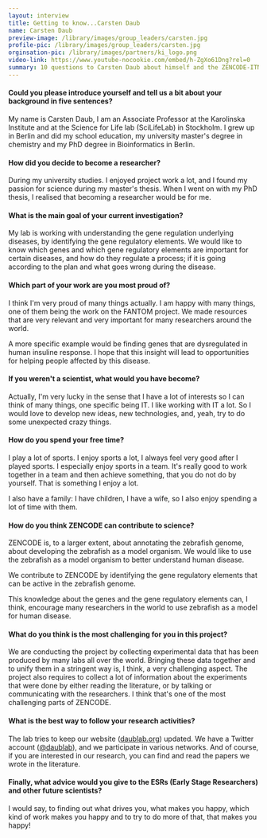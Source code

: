 ```yaml
---
layout: interview
title: Getting to know...Carsten Daub
name: Carsten Daub
preview-image: /library/images/group_leaders/carsten.jpg
profile-pic: /library/images/group_leaders/carsten.jpg
orginsation-pic: /library/images/partners/ki_logo.png
video-link: https://www.youtube-nocookie.com/embed/h-ZgXo61Dng?rel=0
summary: 10 questions to Carsten Daub about himself and the ZENCODE-ITN.
---
```

#### Could you please introduce yourself and tell us a bit about your background in five sentences?
My name is Carsten Daub, I am an Associate Professor at the Karolinska Institute and at the Science for Life lab (SciLifeLab) in Stockholm.
I grew up in Berlin and did my school education, my university master's degree in chemistry and my PhD degree in Bioinformatics in Berlin.

#### How did you decide to become a researcher?
During my university studies. I enjoyed project work a lot, and I found my passion for science during my master's thesis.
When I went on with my PhD thesis, I realised that becoming a researcher would be for me.

#### What is the main goal of your current investigation?
My lab is working with understanding the gene regulation underlying diseases, by identifying the gene regulatory elements.
We would like to know which genes and which gene regulatory elements are important for certain diseases, and
how do they regulate a process; if it is going according to the plan and what goes wrong during the disease.

#### Which part of your work are you most proud of?
I think I'm very proud of many things actually. I am happy with many things, one of them being the work on the FANTOM project.
We made resources that are very relevant and very important for many researchers around the world.

A more specific example would be
finding genes that are dysregulated in human insuline response.
I hope that this insight will lead to opportunities for helping people affected by this disease.

#### If you weren't a scientist, what would you have become?
Actually, I'm very lucky in the sense that I have a lot of interests so I can think of many things, one specific being
IT. I like working with IT a lot. So I would love to develop new ideas, new technologies, and, yeah, try to do some
unexpected crazy things.

#### How do you spend your free time?
I play a lot of sports. I enjoy sports a lot, I always feel very good after I played sports. I especially enjoy sports in a team. It's really good to work together in a team and then achieve something, that you do not do by yourself.
That is something I enjoy a lot.

I also have a family: I have children, I have a wife, so I also enjoy spending a lot of time with them.

#### How do you think ZENCODE can contribute to science?
ZENCODE is, to a larger extent, about annotating the zebrafish genome, about developing the zebrafish as a model organism.
We would like to use the zebrafish as a model organism to better understand human disease.

We contribute to ZENCODE by identifying the gene regulatory elements that can be active in the zebrafish genome.

This knowledge about the genes and the gene regulatory elements can, I think, encourage many researchers in the world to use
zebrafish as a model for human disease.

#### What do you think is the most challenging for you in this project?
We are conducting the project by collecting experimental data that has been produced by many labs all over the world.
Bringing these data together and to unify them in a stringent way is, I think, a very challenging aspect.
The project also requires to collect a lot of information about the experiments that were done
by either reading the literature, or by talking or communicating with the researchers.
I think that's one of the most challenging parts of ZENCODE.


#### What is the best way to follow your research activities?

The lab tries to keep our website ([daublab.org](https://www.daublab.org/)) updated. We have a Twitter account (<a class="twitter-tag" href="https://twitter.com/daublab"><i class="fab fa-twitter"></i>@daublab</a>), and we participate in various networks.
And of course, if you are interested in our research, you can find and read the papers we wrote in the literature.

#### Finally, what advice would you give to the ESRs (Early Stage Researchers) and other future scientists?
I would say, to finding out what drives you, what makes you happy, which kind of work makes you happy and to try to do more of that, that makes you happy!
